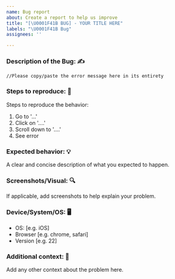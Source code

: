 ```yaml
---
name: Bug report
about: Create a report to help us improve
title: "[\U0001F41B BUG] - YOUR TITLE HERE"
labels: "\U0001F41B Bug"
assignees: ''

---
```


### Description of the Bug: ✍️
<!-- A clear and concise description of what the bug is. -->
```
//Please copy/paste the error message here in its entirety
```

### Steps to reproduce: 🔢
Steps to reproduce the behavior:
1. Go to '...'
2. Click on '....'
3. Scroll down to '....'
4. See error

### Expected behavior: 💡
A clear and concise description of what you expected to happen.

### Screenshots/Visual: 🔍
If applicable, add screenshots to help explain your problem.

### Device/System/OS: 🖥️
 - OS: [e.g. iOS]
 - Browser [e.g. chrome, safari]
 - Version [e.g. 22]



### Additional context: 📖
Add any other context about the problem here.
